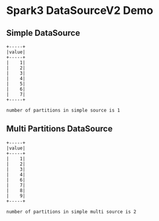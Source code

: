# Spark3 DataSourceV2 Demo

## Simple DataSource

```shell
+-----+
|value|
+-----+
|    1|
|    2|
|    3|
|    4|
|    5|
|    6|
|    7|
+-----+
         
number of partitions in simple source is 1
```

## Multi Partitions DataSource

```shell
+-----+
|value|
+-----+
|    1|
|    2|
|    3|
|    4|
|    6|
|    7|
|    8|
|    9|
+-----+

number of partitions in simple multi source is 2
```
